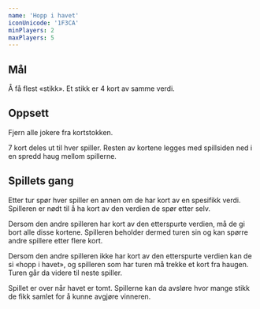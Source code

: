 ```yaml
---
name: 'Hopp i havet'
iconUnicode: '1F3CA'
minPlayers: 2
maxPlayers: 5
---
```

## Mål

Å få flest «stikk». Et stikk er 4 kort av samme verdi.

## Oppsett

Fjern alle jokere fra kortstokken.

7 kort deles ut til hver spiller. Resten av kortene legges med spillsiden ned
i en spredd haug mellom spillerne.

## Spillets gang

Etter tur spør hver spiller en annen om de har kort av en spesifikk verdi.
Spilleren er nødt til å ha kort av den verdien de spør etter selv.

Dersom den andre spilleren har kort av den etterspurte verdien, må de gi bort
alle disse kortene. Spilleren beholder dermed turen sin og kan spørre andre
spillere etter flere kort.

Dersom den andre spilleren ikke har kort av den etterspurte verdien kan de si
«hopp i havet», og spilleren som har turen må trekke et kort fra haugen. Turen
går da videre til neste spiller.

Spillet er over når havet er tomt. Spillerne kan da avsløre hvor mange stikk de
fikk samlet for å kunne avgjøre vinneren.
